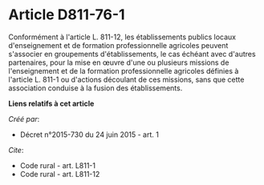# Article D811-76-1

Conformément à l'article L. 811-12, les établissements publics locaux d'enseignement et de formation professionnelle
agricoles peuvent s'associer en groupements d'établissements, le cas échéant avec d'autres partenaires, pour la mise en œuvre
d'une ou plusieurs missions de l'enseignement et de la formation professionnelle agricoles définies à l'article L. 811-1 ou
d'actions découlant de ces missions, sans que cette association conduise à la fusion des établissements.

**Liens relatifs à cet article**

_Créé par_:

  - Décret n°2015-730 du 24 juin 2015 - art. 1

_Cite_:

  - Code rural - art. L811-1
  - Code rural - art. L811-12
